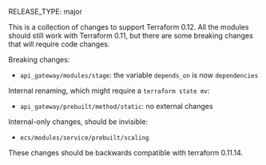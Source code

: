 RELEASE_TYPE: major

This is a collection of changes to support Terraform 0.12.
All the modules should still work with Terraform 0.11, but there are some breaking changes that will require code changes.

Breaking changes:

*   `api_gateway/modules/stage`: the variable `depends_on` is now `dependencies`

Internal renaming, which might require a `terraform state mv`:

*   `api_gateway/prebuilt/method/static`: no external changes

Internal-only changes, should be invisible:

*   `ecs/modules/service/prebuilt/scaling`

These changes should be backwards compatible with terraform 0.11.14.
